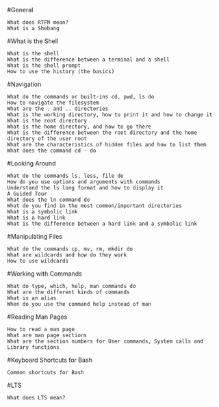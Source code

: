 #General

    What does RTFM mean?
    What is a Shebang

#What is the Shell

    What is the shell
    What is the difference between a terminal and a shell
    What is the shell prompt
    How to use the history (the basics)

#Navigation

    What do the commands or built-ins cd, pwd, ls do
    How to navigate the filesystem
    What are the . and .. directories
    What is the working directory, how to print it and how to change it
    What is the root directory
    What is the home directory, and how to go there
    What is the difference between the root directory and the home directory of the user root
    What are the characteristics of hidden files and how to list them
    What does the command cd - do

#Looking Around

    What do the commands ls, less, file do
    How do you use options and arguments with commands
    Understand the ls long format and how to display it
    A Guided Tour
    What does the ln command do
    What do you find in the most common/important directories
    What is a symbolic link
    What is a hard link
    What is the difference between a hard link and a symbolic link

#Manipulating Files

    What do the commands cp, mv, rm, mkdir do
    What are wildcards and how do they work
    How to use wildcards

#Working with Commands

    What do type, which, help, man commands do
    What are the different kinds of commands
    What is an alias
    When do you use the command help instead of man

#Reading Man Pages

    How to read a man page
    What are man page sections
    What are the section numbers for User commands, System calls and Library functions

#Keyboard Shortcuts for Bash

    Common shortcuts for Bash

#LTS

    What does LTS mean?

